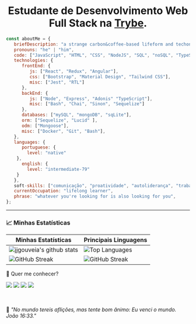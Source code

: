 <h1 style="text-align: center">Estudante de Desenvolvimento Web Full Stack na <a href="https://betrybe.com">Trybe</a>.</br>
</h1>



```javascript
const aboutMe = {
   briefDescription: "a strange carbon&coffee-based lifeform and techonology passionate.",
   pronouns: "he" | "him",
   code: ["JavaScript", "HTML", "CSS", "NodeJS", "SQL", "noSQL", "TypeScript"],
   technologies: {
      frontEnd: {
         js: ["React", "Redux", "Angular"],
         css: ["Bootstrap", "Material Design", "Tailwind CSS"],
         misc: ["Jest", "RTL"]
      },
      backEnd: {
         js: ["Node", "Express", "Adonis" "TypeScript"],
         misc: ["Bash", "Chai", "Sinon", "Sequelize"]
      },
      databases: ["mySQL", "mongoDB", "sqLite"],
      orm: ["Sequelize", "Lucid" ],
      odm: ["Mongoose"],
      misc: ["Docker", "Git", "Bash"],
   },
   languages: {
      portuguese: {
        level: "native"
    },
      english: {
        level: "intermediate-79"
    }
   },
   soft-skills: ["comunicação", "proatividade", "autoliderança", "trabalho em equipe"],
   currentOccupation: "lifelong learner",
   phrase: "whatever you're looking for is also looking for you",
};
```


---

### 📈 Minhas Estatísticas



| Minhas Estatísticas                                                                                                                                         | Principais Linguagens                                                                                                                                                  |
| ------------------------------------------------------------------------------------------------------------------------------------------------------------ | ---------------------------------------------------------------------------------------------------------------------------------------------------------------------- |
| ![jjgouveia's github stats](https://github-readme-stats-one-virid-55.vercel.app/api?username=jjgouveia&show_icons=true&hide_border=true&count_private=true&theme=jolly) | ![Top Languages](https://github-readme-stats-one-virid-55.vercel.app/api/top-langs/?username=jjgouveia&langs_count=10&count_private=true&hide_border=true&theme=jolly&layout=compact) |
 ![GitHub Streak](https://streak-stats.demolab.com?user=jjgouveia&theme=synthwave&locale=pt_BR) | ![GitHub Streak](https://api.githubtrends.io/user/svg/jjgouveia/repos?time_range=one_year&include_private=True&group=other&theme=synthwaves)

💬 Quer me conhecer?

<div>
  <a href="https://www.linkedin.com/in/jarbasgouveia" target="_blank"><img src="https://img.shields.io/badge/-LinkedIn-%230077B5?style=for-the-badge&logo=linkedin&logoColor=white" target="_blank"></a>
  <a href="https://api.whatsapp.com/send?phone=5581996122536" target="_blank"><img src="https://img.shields.io/badge/WhatsApp-25D366?style=for-the-badge&logo=whatsapp&logoColor=white" target="_blank"></a>
  <a href = "mailto:gouvik.dev@gmail.com"><img src="https://img.shields.io/badge/-Gmail-%23333?style=for-the-badge&logo=gmail&logoColor=white" target="_blank"></a>
  <a href="https://www.instagram.com/junior_gouveia/" target="_blank"><img src="https://img.shields.io/badge/-Instagram-%23E4405F?style=for-the-badge&logo=instagram&logoColor=white" target="_blank"></a>
  <!-- <a href="https://discord.gg/NXGGp4KaQH" target="_blank"><img src="https://img.shields.io/badge/Discord-7289DA?style=for-the-badge&logo=discord&logoColor=white" target="_blank"></a> -->
</div>
<br>
<div>

</div>
<br>
<p>🧠 <spam style="font-style:italic">"No mundo tereis aflições, mas tente bom ânimo: Eu venci o mundo. João 16:33."</spam></p>
